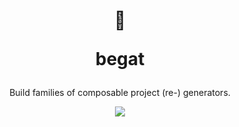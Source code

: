 <header>
  <div align="center">
    <h1>
      <p>🧬</p>
      <p>begat</p>
    </h1>
    <p>Build families of composable project (re-) generators.</p>
    <a href="https://www.npmjs.com/package/begat">
      <img src="https://img.shields.io/npm/v/begat?style=flat-square">
    </a>
  </div>
  <br/>
</header>
